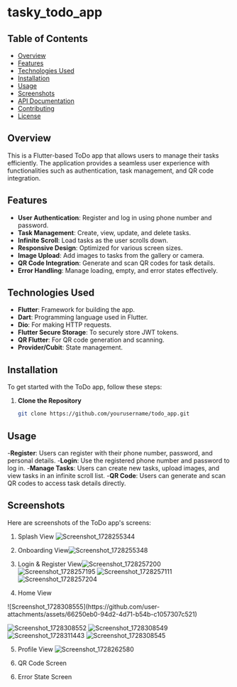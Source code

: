 # tasky_todo_app


## Table of Contents
- [Overview](#overview)
- [Features](#features)
- [Technologies Used](#technologies-used)
- [Installation](#installation)
- [Usage](#usage)
- [Screenshots](#screenshots)
- [API Documentation](#api-documentation)
- [Contributing](#contributing)
- [License](#license)

## Overview
This is a Flutter-based ToDo app that allows users to manage their tasks efficiently. The application provides a seamless user experience with functionalities such as authentication, task management, and QR code integration.

## Features
- **User Authentication**: Register and log in using phone number and password.
- **Task Management**: Create, view, update, and delete tasks.
- **Infinite Scroll**: Load tasks as the user scrolls down.
- **Responsive Design**: Optimized for various screen sizes.
- **Image Upload**: Add images to tasks from the gallery or camera.
- **QR Code Integration**: Generate and scan QR codes for task details.
- **Error Handling**: Manage loading, empty, and error states effectively.

## Technologies Used
- **Flutter**: Framework for building the app.
- **Dart**: Programming language used in Flutter.
- **Dio**: For making HTTP requests.
- **Flutter Secure Storage**: To securely store JWT tokens.
- **QR Flutter**: For QR code generation and scanning.
- **Provider/Cubit**: State management.

## Installation
To get started with the ToDo app, follow these steps:

1. **Clone the Repository**
   ```bash
   git clone https://github.com/yourusername/todo_app.git

## Usage
-**Register**: Users can register with their phone number, password, and personal details.
-**Login**: Use the registered phone number and password to log in.
-**Manage Tasks**: Users can create new tasks, upload images, and view tasks in an infinite scroll list.
-**QR Code**: Users can generate and scan QR codes to access task details directly.


## Screenshots
Here are screenshots of the ToDo app's screens:

1. Splash View 
![Screenshot_1728255344](https://github.com/user-attachments/assets/0edb8825-db1a-4178-acbc-9638efac17c4)

<!-- Replace with your login screen screenshot link -->

2. Onboarding View![Screenshot_1728255348](https://github.com/user-attachments/assets/63f43121-e8e7-41f2-bf3e-647da2dfa4cf)

<!-- Replace with your registration screen screenshot link -->

3. Login & Register View![Screenshot_1728257200](https://github.com/user-attachments/assets/69053179-35fe-469c-8643-0dd03c7897f8)
![Screenshot_1728257195](https://github.com/user-attachments/assets/8fe7f32e-d598-44c8-8a4c-8ff48e1c1356)
![Screenshot_1728257111](https://github.com/user-attachments/assets/edcbd65a-5fde-4678-98c8-e2cfff256388)
![Screenshot_1728257204](https://github.com/user-attachments/assets/13fe4498-2dfb-4c8f-b852-5fc19a0a96ae)

<!-- Replace with your todo list screen screenshot link -->

4. Home View
<!-- Replace with your task details screen screenshot link -->![Screenshot_1728308555](https://github.com/user-attachments/assets/66250eb0-94d2-4d71-b54b-c1057307c521)
![Screenshot_1728308552](https://github.com/user-attachments/assets/b1106f03-382d-40d7-bab1-78e4230c5841)
![Screenshot_1728308549](https://github.com/user-attachments/assets/7181a110-69a2-466d-b915-fb8c85ce41ca)
![Screenshot_1728311443](https://github.com/user-attachments/assets/f706b77c-3076-4afd-b9c8-c7827e23b521)
![Screenshot_1728308545](https://github.com/user-attachments/assets/fbc7957a-083a-4d96-8ef2-5097b20278ef)

5. Profile View
![Screenshot_1728262580](https://github.com/user-attachments/assets/dff606de-0cd0-4400-a040-70db2f13949f)

5. QR Code Screen
<!-- Replace with your QR code screen screenshot link -->

6. Error State Screen
<!-- Replace with your error state screenshot link -->
